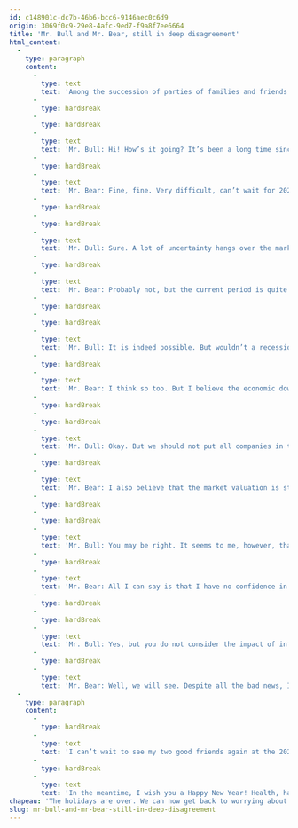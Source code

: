 ```yaml
---
id: c148901c-dc7b-46b6-bcc6-9146aec0c6d9
origin: 3069f0c9-29e8-4afc-9ed7-f9a8f7ee6664
title: 'Mr. Bull and Mr. Bear, still in deep disagreement'
html_content:
  -
    type: paragraph
    content:
      -
        type: text
        text: 'Among the succession of parties of families and friends of the last few weeks, I was able to glean some interesting information concerning the stock markets and their prospects. In particular, I had the chance to meet my two good friends, Messrs. Bull and Bear at a New Year’s Eve party. I thought I would share with you what they discussed:'
      -
        type: hardBreak
      -
        type: hardBreak
      -
        type: text
        text: 'Mr. Bull: Hi! How’s it going? It’s been a long time since we talked. How did you find 2022?'
      -
        type: hardBreak
      -
        type: text
        text: 'Mr. Bear: Fine, fine. Very difficult, can’t wait for 2023! Although I am afraid that 2023 will be another difficult year for the economy, for the stock market and for the geopolitical situation. For example, I don’t see how the war in Ukraine could be resolved quickly.'
      -
        type: hardBreak
      -
        type: hardBreak
      -
        type: text
        text: 'Mr. Bull: Sure. A lot of uncertainty hangs over the markets and the economy. But isn’t that always the case? Was there ever a time when you could invest in the stock market without uncertainty?'
      -
        type: hardBreak
      -
        type: text
        text: 'Mr. Bear: Probably not, but the current period is quite uncertain. I am thinking in particular of the high level of inflation which is likely to persist for several months. I don’t see the US Federal Reserve pausing its rate hikes for a long time. We don’t really see it yet in the economic statistics, but it seems obvious to me that such high rates will have a negative impact on economic growth. Frankly, I believe that we will see a recession in the first half of the year.'
      -
        type: hardBreak
      -
        type: hardBreak
      -
        type: text
        text: 'Mr. Bull: It is indeed possible. But wouldn’t a recession be good for the economy in the long run? Don’t we need an economic slowdown to finally curb inflation and bring it back to more normal and sustainable levels? A recession could, for example, alleviate the labour problems experienced in recent years.'
      -
        type: hardBreak
      -
        type: text
        text: 'Mr. Bear: I think so too. But I believe the economic downturn could be more severe and prolonged than most people believe. It is not so easy to control inflation when it is galloping. And that’s not counting the foreseeable drop in corporate profits. Rising rates will both decrease their revenue and put pressure on their margins—not a good recipe for future profits. Another big issue is the lifting of containment measures in China; we should expect a strong wave of COVID contagion and a significant impact on the global economy.'
      -
        type: hardBreak
      -
        type: hardBreak
      -
        type: text
        text: 'Mr. Bull: Okay. But we should not put all companies in the same basket. It is likely that companies that have not been profitable in recent years and that require capital on a regular basis will experience serious difficulties. Several of these companies may not even survive the next few quarters. On the other hand, many other companies are profitable and in excellent financial health. These should not only be little affected by the rise in rates but could also benefit from the difficulties of their less solid competitors. Nor should we underestimate the ability of companies to adapt to changing conditions in the economy.'
      -
        type: hardBreak
      -
        type: text
        text: 'Mr. Bear: I also believe that the market valuation is still too high, considering the rise in rates that has already taken place and especially the one that will come in 2023. This is even more true with a forecasted drop in corporate profits. The S&P 500 is trading at close to 17.0 times projected earnings for 2023. And that, in my view, is based on a forecast of nearly 13% growth in those earnings over 2022. That’s too optimistic.'
      -
        type: hardBreak
      -
        type: hardBreak
      -
        type: text
        text: 'Mr. Bull: You may be right. It seems to me, however, that after a 19% correction in the S&P 500 in 2022, it is safe to assume that most of the bad news has already been largely discounted. The market can certainly drop further, but the worst is probably behind us. Moreover, it is true that 17.0 times expected earnings is higher than the historical average of nearly 15.0, but the ratio must be considered in the context of the level of interest rates. Even though rates rose sharply last year, they remain low relative to their historical levels.'
      -
        type: hardBreak
      -
        type: text
        text: 'Mr. Bear: All I can say is that I have no confidence in stocks or bonds for the next year. I have taken a lot out of the market over the past few months and am keeping it in cash and deposit certificates. I’m sleeping soundly. In addition, the returns offered are beginning to be attractive!'
      -
        type: hardBreak
      -
        type: hardBreak
      -
        type: text
        text: 'Mr. Bull: Yes, but you do not consider the impact of inflation on your returns. In real terms, they will be negative. For me, it’s quite the opposite. I believe the stage is set for attractive returns in the years to come for the long-term investor. And this is true for both equities and bonds, although we must be selective and favour quality companies, those that are making profits and are in good financial health. I took advantage of the sharp market correction last year and am fully invested in the coming year.'
      -
        type: hardBreak
      -
        type: text
        text: 'Mr. Bear: Well, we will see. Despite all the bad news, I wish you a Happy New Year 2023!'
  -
    type: paragraph
    content:
      -
        type: hardBreak
      -
        type: text
        text: 'I can’t wait to see my two good friends again at the 2024 New Year’s Eve party. When I left them, I couldn’t help but think that it takes all kinds of investors to make a stock market.'
      -
        type: hardBreak
      -
        type: text
        text: 'In the meantime, I wish you a Happy New Year! Health, happiness, and prosperity.'
chapeau: 'The holidays are over. We can now get back to worrying about the economy and the stock markets!'
slug: mr-bull-and-mr-bear-still-in-deep-disagreement
---
```

